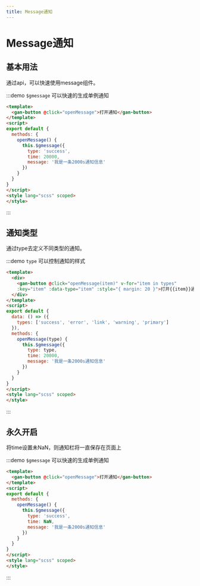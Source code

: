 ```yaml
---
title: Message通知
---
```

# Message通知

## 基本用法
通过api，可以快速使用message组件。

:::demo `$gmessage` 可以快速的生成单例通知
```html {2}
<template>
  <gan-button @click="openMessage">打开通知</gan-button>
</template>
<script>
export default {
  methods: {
    openMessage() {
      this.$gmessage({
        type: 'success',
        time: 20000,
        message: '我是一条2000s通知信息'
      })
    }
  }
}
</script>
<style lang="scss" scoped>
</style>
```
:::

## 通知类型
通过type去定义不同类型的通知。

:::demo `type` 可以控制通知的样式
```html {2}
<template>
  <div>
    <gan-button @click="openMessage(item)" v-for="item in types"
    :key="item" :data-type="item" :style="{ margin: 20 }">打开{{item}}通知</gan-button>
  </div>
</template>
<script>
export default {
  data: () => ({
    types: ['success', 'error', 'link', 'warning', 'primary']
  }),
  methods: {
    openMessage(type) {
      this.$gmessage({
        type: type,
        time: 20000,
        message: '我是一条2000s通知信息'
      })
    }
  }
}
</script>
<style lang="scss" scoped>
</style>
```
:::

## 永久开启
将time设置未NaN，则通知栏将一直保存在页面上

:::demo `$gmessage` 可以快速的生成单例通知
```html {2}
<template>
  <gan-button @click="openMessage">打开通知</gan-button>
</template>
<script>
export default {
  methods: {
    openMessage() {
      this.$gmessage({
        type: 'success',
        time: NaN,
        message: '我是一条2000s通知信息'
      })
    }
  }
}
</script>
<style lang="scss" scoped>
</style>
```
:::